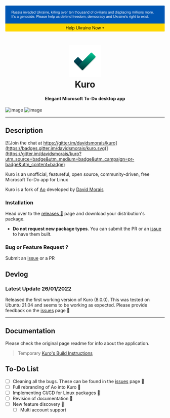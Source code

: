 [![Stand With Ukraine](https://raw.githubusercontent.com/vshymanskyy/StandWithUkraine/main/banner2-direct.svg)](https://vshymanskyy.github.io/StandWithUkraine)
<h1 align="center">
  <img src="docs/media/logo.png" width="20%"><br/>Kuro
</h1>

<h4 align="center">
  Elegant Microsoft To-Do desktop app
</h4>

![image](https://user-images.githubusercontent.com/22729436/154808940-988b29f1-aaf2-41c4-b634-36e03428d383.png)
![image](https://user-images.githubusercontent.com/22729436/154809020-f6ea3349-2355-47e6-944b-532cfc1e400c.png)
****
## Description

[![Join the chat at https://gitter.im/davidsmorais/kuro](https://badges.gitter.im/davidsmorais/kuro.svg)](https://gitter.im/davidsmorais/kuro?utm_source=badge&utm_medium=badge&utm_campaign=pr-badge&utm_content=badge)

Kuro is an unofficial, featureful, open source, community-driven, free Microsoft To-Do app for Linux

Kuro is a fork of [Ao](https://github.com/klaussinani/ao) developed by [David Morais](https://dsmorais.com)

### Installation
Head over to the [releases 🚀](https://github.com/davidsmorais/kuro/releases) page and download your distribution's package.

* **Do not request new package types**. You can submit the PR or an [issue](https://github.com/davidsmorais/kuro/issues) to have them built.

### Bug or Feature Request ?
Submit an [issue](https://github.com/davidsmorais/kuro/issues) or a PR

## Devlog
### Latest Update 26/01/2022
Released the first working version of Kuro (8.0.0). This was tested on Ubuntu 21.04 and seems to be working as expected.
Please provide feedback on the [issues](https://github.com/davidsmorais/kuro/issues) page 🚀

_________________________________________________________

## Documentation
Please check the original page readme for info about the application.
> Temporary
[Kuro's Build Instructions](./docs/build-instructions/index.md)

## To-Do List
- [ ] Cleaning all the bugs. These can be found in the [issues](https://github.com/davidsmorais/kuro/issues) page 🚀
- [ ] Full rebranding of Ao into Kuro 🚀
- [ ] Implementing CI/CD for Linux packages 🚀
- [ ] Revision of documentation 🛑
- [ ] New feature discovery 🛑
  - [ ] Multi account support
